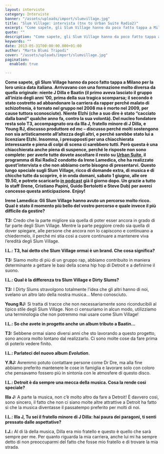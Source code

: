 ```yaml
---
layout: interviste
category: Interviste
banner: "/assets/uploads/import/slumvillage.jpg"
title: "Slum Village: intervista (tnx to Urban Suite Radio2)"
excerpt: "Come sapete, gli Slum Village hanno da poco fatto tappa a Milano per la loro unica data italiana. Arrivavano con una formazione molto diversa da quella originale: niente J Dilla e Baatin (il primo aveva lasciato il gruppo all’inizio degli anni ’00, prima della sua tragica scomparsa; il secondo è stato costretto ad abbandonare la…"
quote: ""
description: "Come sapete, gli Slum Village hanno da poco fatto tappa a Milano per la loro unica data italiana. Arrivavano con una formazione molto diversa da quella originale: niente J Dilla e Baatin (il primo aveva lasciato il gruppo all’inizio degli anni ’00, prima della sua tragica scomparsa; il secondo è stato costretto ad abbandonare la…"
keywords: ""
date: 2013-05-31T00:00:00.000+01:00
author: "Marta Blumi Tripodi"
cover: "/assets/uploads/import/slumvillage.jpg"
pagination:
  enabled: true

---
```


**Come sapete, gli Slum Village hanno da poco fatto tappa a Milano per la loro unica data italiana. Arrivavano con una formazione molto diversa da quella originale: niente J Dilla e Baatin (il primo aveva lasciato il gruppo all’inizio degli anni ’00, prima della sua tragica scomparsa; il secondo è stato costretto ad abbandonare la carriera da rapper perché malato di schizofrenia, è tornato nel gruppo nel 2008 ma è morto nel 2009, per cause tuttora sconosciute). Niente Elzhi (che a suo dire è stato “cacciato dalla band” qualche anno fa, contro la sua volontà). Del nucleo fondatore resta solo T3, accompagnato ora da Illa J, fratello minore di J Dilla, e Young RJ, discusso produttore ed mc – discusso perché molti sostengono non sia artisticamente all’altezza degli altri, e perché sarebbe stato lui a licenziare Elzhi. Insomma, i presupposti per una chiacchierata interessante e piena di colpi di scena ci sarebbero tutti. Però questa è una chiacchierata anche piena di suspence, perché le risposte non sono complete: per averle tutte dovete ascoltare il resto su [Urban Suite](https://www.facebook.com/urbansuite?fref=ts "https://www.facebook.com/urbansuite?fref=ts"), il programma di Rai Radio2 condotto da Irene Lamedica, che ha realizzato quest’intervista e che non abbiamo certo bisogno di presentarvi. Questo lungo speciale sugli Slum Village, ricco di domande extra, di musica e di chicche tutte da scoprire, è in onda domani, sabato 1 giugno, alle ore 19.50, e potrete scaricarlo [in podcast](http://www.radio2.rai.it/dl/Radio2/sito/PublishingBlock-053edab2-b0ad-4667-b263-b78021cfbdf1-podcast.html "http://www.radio2.rai.it/dl/Radio2/sito/PublishingBlock-053edab2-b0ad-4667-b263-b78021cfbdf1-podcast.html") già il giorno dopo. Un grazie a tutto lo staff (Irene, Cristiano Papini, Guido Bertolotti e Steve Dub) per averci concesso questa anticipazione. Enjoy!**

**Irene Lamedica: Gli Slum Village hanno avuto un percorso molto ricco. Qual è stato il momento più bello del vostro percorso e quale invece il più difficile da gestire?**

**T3:** Credo che la parte migliore sia quella di poter esser ancora in grado di far parte degli Slum Village. Mentre la parte peggiore credo sia quella di dover spiegare, alle persone che ancora non lo capiscono e continuano a chiedermelo, il perché mi stia così a cuore continuare a mantenere viva l’eredità degli Slum Village.

**I.L.: T3, hai detto che Slum Village ormai è un brand. Che cosa significa?**

**T3:** Siamo molto di più di un gruppo rap, abbiamo contribuito in maniera determinante a gettare le basi della scena hip hop di Detroit e a definirne il suono.

**I.L.: Qual è la differenza tra Slum Village e Dirty Slums?**

**T3:** I Dirty Slums stravolgono totalmente l’idea che gli altri hanno di noi, svelano un altro lato della nostra musica… Meno conosciuto.

**Young RJ:** Si tratta di tracce che non necessariamente sono riconducibili al tipico stile degli Slum Village. Non ci censuriamo in alcun modo, utilizziamo una terminologia che non potremmo mai usare come Slum Village!

**I.L.: So che avete in progetto anche un album tributo a Baatin…**

**T3:** Sebbene ormai siano diversi anni che sto lavorando a questo progetto, sono ancora molto lontano dal realizzarlo. Ci sono molte cose da fare prima di poterlo vedere finito.

**I.L.: Parlateci del nuovo album _Evolution_.**

**Y.RJ:** Avremmo potuto contattare persone come Dr Dre, ma alla fine abbiamo preferito mantenere le cose in famiglia e lavorare solo con coloro che pensavamo fossero più in sintonia con le atmosfere di questo disco.

**I.L.: Detroit è da sempre una mecca della musica. Cosa la rende così speciale?**

**Illa J:** A parte la musica, non c’è molto altro da fare a Detroit! È davvero così, sono sincero, il fatto che non ci siano molte altre attrattive a Detroit ha fatto sì che la musica diventasse il passatempo preferito per molti di noi.

**I.L.: Illa J, Tu sei il fratello minore di J Dilla: hai paura dei paragoni, ti senti pressato dalle aspettative?**

**I.J.:** Al di là della musica, Dilla era mio fratello e questo è quello che sarà sempre per me. Per quanto riguarda la mia carriera, anche lui mi ha sempre detto di non preoccuparmi del fatto che fosse mio fratello e di trovare la mia strada.